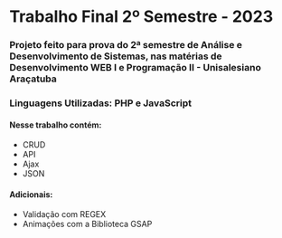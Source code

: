 <h1>Trabalho Final 2º Semestre - 2023</h1>

<h3>Projeto feito para prova do 2ª semestre de Análise e Desenvolvimento de Sistemas, nas matérias de Desenvolvimento WEB I e Programação II - Unisalesiano Araçatuba</h3>

<h3>Linguagens Utilizadas: <strong>PHP</strong> e <strong>JavaScript</strong></h3>
<h4>Nesse trabalho contém:</h4>
<ul>
  <li>CRUD</li>
  <li>API</li>
  <li>Ajax</li>
  <li>JSON</li>
</ul>
<h4>Adicionais:</h4>
<ul>
  <li>Validação com REGEX</li>
  <li>Animações com a Biblioteca GSAP</li>
</ul>
